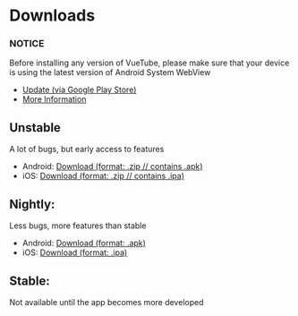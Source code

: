 # Downloads

### NOTICE
Before installing any version of VueTube, please make sure that your device is using the latest version of Android System WebView
- [Update (via Google Play Store)](https://play.google.com/store/apps/details?id=com.google.android.webview)
- [More Information](/install/android-system-webview)

## Unstable
A lot of bugs, but early access to features
- Android: [Download (format: .zip // contains .apk)](https://nightly.link/Frontesque/VueTube/workflows/ci/main/android.zip)
- iOS: [Download (format: .zip // contains .ipa)](https://nightly.link/Frontesque/VueTube/workflows/ci/main/iOS.zip)

## Nightly:
Less bugs, more features than stable
- Android: [Download (format: .apk)](https://cdn.discordapp.com/attachments/946910031562027029/956574620952199268/VueTube-Nightly-March-23-2022.apk)
- iOS: [Download (format: .ipa)](https://cdn.discordapp.com/attachments/949908267855921163/952964142841626705/VueTube.ipa)

## Stable:
Not available until the app becomes more developed

<!-- <NextSteps>
  <Step href="/guide/nightly-install.html" title="Install Nightly Builds" description="Learn how to quickly install VueTube."/>
  <Step href="/guide/unstable-install.html" title="Install Unstable Builds" description="Learn how to quickly install VueTube."/>
</NextSteps> -->
